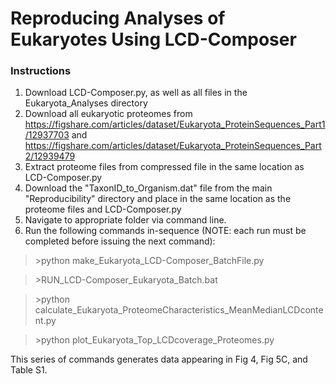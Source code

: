 # Reproducing Analyses of Eukaryotes Using LCD-Composer

### Instructions
1. Download LCD-Composer.py, as well as all files in the Eukaryota_Analyses directory
2. Download all eukaryotic proteomes from https://figshare.com/articles/dataset/Eukaryota_ProteinSequences_Part1/12937703 and https://figshare.com/articles/dataset/Eukaryota_ProteinSequences_Part2/12939479
3. Extract proteome files from compressed file in the same location as LCD-Composer.py
4. Download the "TaxonID_to_Organism.dat" file from the main "Reproducibility" directory and place in the same location as the proteome files and LCD-Composer.py
5. Navigate to appropriate folder via command line.
6. Run the following commands in-sequence (NOTE: each run must be completed before issuing the next command):

>\>python make_Eukaryota_LCD-Composer_BatchFile.py

>\>RUN_LCD-Composer_Eukaryota_Batch.bat

>\>python calculate_Eukaryota_ProteomeCharacteristics_MeanMedianLCDcontent.py

>\>python plot_Eukaryota_Top_LCDcoverage_Proteomes.py

This series of commands generates data appearing in Fig 4, Fig 5C, and Table S1.
